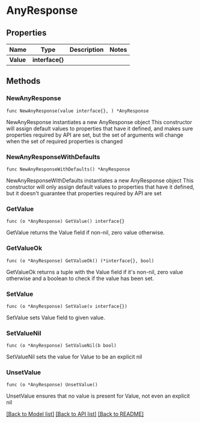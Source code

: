 # AnyResponse

## Properties

Name | Type | Description | Notes
------------ | ------------- | ------------- | -------------
**Value** | **interface{}** |  | 

## Methods

### NewAnyResponse

`func NewAnyResponse(value interface{}, ) *AnyResponse`

NewAnyResponse instantiates a new AnyResponse object
This constructor will assign default values to properties that have it defined,
and makes sure properties required by API are set, but the set of arguments
will change when the set of required properties is changed

### NewAnyResponseWithDefaults

`func NewAnyResponseWithDefaults() *AnyResponse`

NewAnyResponseWithDefaults instantiates a new AnyResponse object
This constructor will only assign default values to properties that have it defined,
but it doesn't guarantee that properties required by API are set

### GetValue

`func (o *AnyResponse) GetValue() interface{}`

GetValue returns the Value field if non-nil, zero value otherwise.

### GetValueOk

`func (o *AnyResponse) GetValueOk() (*interface{}, bool)`

GetValueOk returns a tuple with the Value field if it's non-nil, zero value otherwise
and a boolean to check if the value has been set.

### SetValue

`func (o *AnyResponse) SetValue(v interface{})`

SetValue sets Value field to given value.


### SetValueNil

`func (o *AnyResponse) SetValueNil(b bool)`

 SetValueNil sets the value for Value to be an explicit nil

### UnsetValue
`func (o *AnyResponse) UnsetValue()`

UnsetValue ensures that no value is present for Value, not even an explicit nil

[[Back to Model list]](../README.md#documentation-for-models) [[Back to API list]](../README.md#documentation-for-api-endpoints) [[Back to README]](../README.md)


